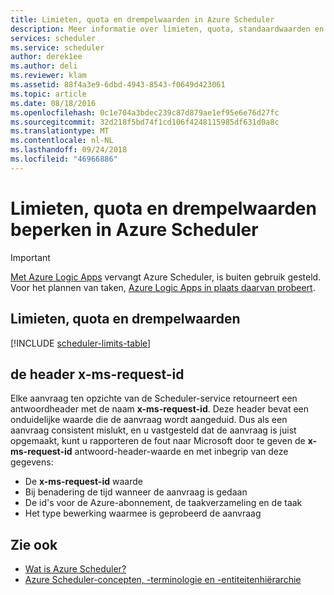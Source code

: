 ```yaml
---
title: Limieten, quota en drempelwaarden in Azure Scheduler
description: Meer informatie over limieten, quota, standaardwaarden en beperken van drempelwaarden voor Azure Scheduler
services: scheduler
ms.service: scheduler
author: derek1ee
ms.author: deli
ms.reviewer: klam
ms.assetid: 88f4a3e9-6dbd-4943-8543-f0649d423061
ms.topic: article
ms.date: 08/18/2016
ms.openlocfilehash: 0c1e704a3bdec239c87d879ae1ef95e6e76d27fc
ms.sourcegitcommit: 32d218f5bd74f1cd106f4248115985df631d0a8c
ms.translationtype: MT
ms.contentlocale: nl-NL
ms.lasthandoff: 09/24/2018
ms.locfileid: "46966886"
---
```

# <a name="limits-quotas-and-throttle-thresholds-in-azure-scheduler"></a>Limieten, quota en drempelwaarden beperken in Azure Scheduler

> [!IMPORTANT]
> [Met Azure Logic Apps](../logic-apps/logic-apps-overview.md) vervangt Azure Scheduler, is buiten gebruik gesteld. Voor het plannen van taken, [Azure Logic Apps in plaats daarvan probeert](../scheduler/migrate-from-scheduler-to-logic-apps.md). 

## <a name="limits-quotas-and-thresholds"></a>Limieten, quota en drempelwaarden

[!INCLUDE [scheduler-limits-table](../../includes/scheduler-limits-table.md)]

## <a name="x-ms-request-id-header"></a>de header x-ms-request-id

Elke aanvraag ten opzichte van de Scheduler-service retourneert een antwoordheader met de naam **x-ms-request-id**. Deze header bevat een onduidelijke waarde die de aanvraag wordt aangeduid. Dus als een aanvraag consistent mislukt, en u vastgesteld dat de aanvraag is juist opgemaakt, kunt u rapporteren de fout naar Microsoft door te geven de **x-ms-request-id** antwoord-header-waarde en met inbegrip van deze gegevens: 

* De **x-ms-request-id** waarde
* Bij benadering de tijd wanneer de aanvraag is gedaan 
* De id's voor de Azure-abonnement, de taakverzameling en de taak 
* Het type bewerking waarmee is geprobeerd de aanvraag

## <a name="see-also"></a>Zie ook

* [Wat is Azure Scheduler?](scheduler-intro.md)
* [Azure Scheduler-concepten, -terminologie en -entiteitenhiërarchie](scheduler-concepts-terms.md)
